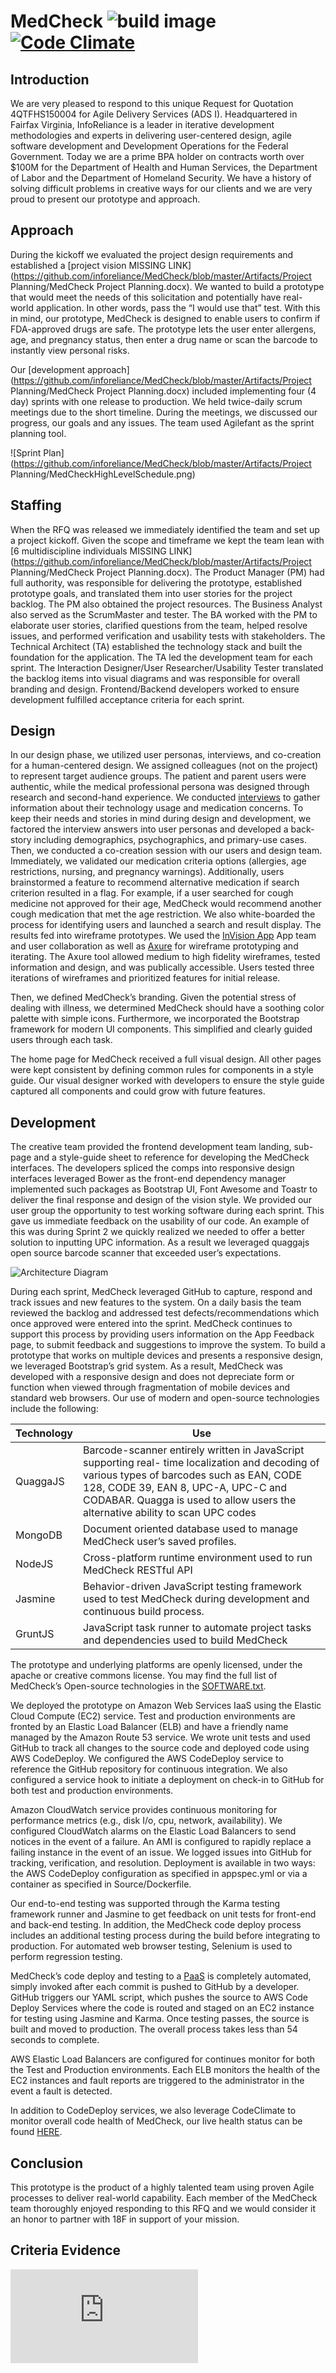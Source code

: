 # MedCheck ![build image](https://travis-ci.org/inforeliance/MedCheck.svg "Build status") [![Code Climate](https://codeclimate.com/github/inforeliance/MedCheck/badges/gpa.svg)](https://codeclimate.com/github/inforeliance/MedCheck)

## Introduction
We are very pleased to respond to this unique Request for Quotation 4QTFHS150004 for Agile Delivery Services (ADS I). Headquartered in Fairfax Virginia, InfoReliance is a leader in iterative development methodologies and experts in delivering user-centered design, agile software development and Development Operations for the Federal Government.  Today we are a prime BPA holder on contracts worth over $100M for the Department of Health and Human Services, the Department of Labor and the Department of Homeland Security. We have a history of solving difficult problems in creative ways for our clients and we are very proud to present our prototype and approach.   

## Approach
During the kickoff we evaluated the project design requirements and established a [project vision MISSING LINK](https://github.com/inforeliance/MedCheck/blob/master/Artifacts/Project Planning/MedCheck Project Planning.docx). We wanted to build a prototype that would meet the needs of this solicitation and potentially have real-world application. In other words, pass the “I would use that” test. With this in mind, our prototype, MedCheck is designed to enable users to confirm if FDA-approved drugs are safe. The prototype lets the user enter allergens, age, and pregnancy status, then enter a drug name or scan the barcode to instantly view personal risks. 

Our [development approach](https://github.com/inforeliance/MedCheck/blob/master/Artifacts/Project Planning/MedCheck Project Planning.docx) included implementing four (4 day) sprints with one release to production.  We held twice-daily scrum meetings due to the short timeline. During the meetings, we discussed our progress, our goals and any issues.  The team used Agilefant as the sprint planning tool. 

![Sprint Plan](https://github.com/inforeliance/MedCheck/blob/master/Artifacts/Project Planning/MedCheckHighLevelSchedule.png)


## Staffing
When the RFQ was released we immediately identified the team and set up a project kickoff.  Given the scope and timeframe we kept the team lean with [6 multidiscipline individuals MISSING LINK](https://github.com/inforeliance/MedCheck/blob/master/Artifacts/Project Planning/MedCheck Project Planning.docx). The Product Manager (PM) had full authority, was responsible for delivering the prototype, established prototype goals, and translated them into user stories for the project backlog. The PM also obtained the project resources. The Business Analyst also served as the ScrumMaster and tester.  The BA worked with the PM to elaborate user stories, clarified questions from the team, helped resolve issues, and performed verification and usability tests with stakeholders. The Technical Architect (TA) established the technology stack and built the foundation for the application. The TA led the development team for each sprint. The Interaction Designer/User Researcher/Usability Tester translated the backlog items into visual diagrams and was responsible for overall branding and design. Frontend/Backend developers worked to ensure development fulfilled acceptance criteria for each sprint.

## Design
In our design phase, we utilized user personas, interviews, and co-creation for a human-centered design. We assigned colleagues (not on the project) to represent target audience groups. The patient and parent users were authentic, while the medical professional persona was designed through research and second-hand experience. We conducted [interviews](https://github.com/inforeliance/MedCheck/blob/master/Artifacts/Design/Design.md#interviews) to gather information about their technology usage and medication concerns. To keep their needs and stories in mind during design and development, we factored the interview answers into user personas and developed a back-story including demographics, psychographics, and primary-use cases. Then, we conducted a co-creation session with our users and design team. Immediately, we validated our medication criteria options (allergies, age restrictions, nursing, and pregnancy warnings). Additionally, users brainstormed a feature to recommend alternative medication if search criterion resulted in a flag. For example, if a user searched for cough medicine not approved for their age, MedCheck would recommend another cough medication that met the age restriction. We also white-boarded the process for identifying users and launched a search and result display. The results fed into wireframe prototypes. We used the [InVision App](https://github.com/inforeliance/MedCheck/blob/master/Artifacts/Design/Design.md#invision-tool) App team and user collaboration as well as [Axure](https://github.com/inforeliance/MedCheck/blob/master/Artifacts/Design/Design.md#wire-frames) for wireframe prototyping and iterating. The Axure tool allowed medium to high fidelity wireframes, tested information and design, and was publically accessible. Users tested three iterations of wireframes and prioritized features for initial release. 

Then, we defined MedCheck’s branding. Given the potential stress of dealing with illness, we determined MedCheck should have a soothing color palette with simple icons. Furthermore, we incorporated the Bootstrap framework for modern UI components. This simplified and clearly guided users through each task. 

The home page for MedCheck received a full visual design. All other pages were kept consistent by defining common rules for components in a style guide. Our visual designer worked with developers to ensure the style guide captured all components and could grow with future features.



## Development
The creative team provided the frontend development team landing, sub-page and a style-guide sheet to reference for developing the MedCheck interfaces.  The developers spliced the comps into responsive design interfaces leveraged Bower as the front-end dependency manager implemented such packages as Bootstrap UI, Font Awesome and Toastr to deliver the final response and design of the vision style.  We provided our user group the opportunity to test working software during each sprint. This gave us immediate feedback on the usability of our code. An example of this was during Sprint 2 we quickly realized we needed to offer a better solution to inputting UPC information. As a result we leveraged quaggajs open source barcode scanner that exceeded user’s expectations.  


![Architecture Diagram](https://github.com/inforeliance/MedCheck/blob/master/Artifacts/Development/ArchitecturalDiagram.png)

During each sprint, MedCheck leveraged GitHub to capture, respond and track issues and new features to the system.  On a daily basis the team reviewed the backlog and addressed test defects/recommendations which once approved were entered into the sprint.  MedCheck continues to support this process by providing users information on the App Feedback page, to submit feedback and suggestions to improve the system. 
To build a prototype that works on multiple devices and presents a responsive design, we leveraged Bootstrap’s grid system. As a result, MedCheck was developed with a responsive design and does not depreciate form or function when viewed through fragmentation of mobile devices and standard web browsers. Our use of modern and open-source technologies include the following: 


Technology | Use 
--- | --- 
QuaggaJS | Barcode-scanner entirely written in JavaScript supporting real- time localization and decoding of various types of barcodes such as EAN, CODE 128, CODE 39, EAN 8, UPC-A, UPC-C and CODABAR.  Quagga is used to allow users the alternative ability to scan UPC codes 
MongoDB | Document oriented database used to manage MedCheck user’s saved profiles.
NodeJS | Cross-platform runtime environment used to run MedCheck RESTful API
Jasmine | Behavior-driven JavaScript testing framework used to test MedCheck during development and continuous build process. 
GruntJS | JavaScript task runner to automate project tasks and dependencies used to build MedCheck

The prototype and underlying platforms are openly licensed, under the apache or creative commons license. You may find the full list of MedCheck’s Open-source technologies in the [SOFTWARE.txt](https://github.com/inforeliance/MedCheck/blob/master/SOFTWARE.txt).

We deployed the prototype on Amazon Web Services IaaS using the Elastic Cloud Compute (EC2) service. Test and production environments are fronted by an Elastic Load Balancer (ELB) and have a friendly name managed by the Amazon Route 53 service. We wrote unit tests and used GitHub to track all changes to the source code and deployed code using AWS CodeDeploy. We configured the AWS CodeDeploy service to reference the GitHub repository for continuous integration. We also configured a service hook to initiate a deployment on check-in to GitHub for both test and production environments.

Amazon CloudWatch service provides continuous monitoring for performance metrics (e.g., disk I/o, cpu, network, availability). We configured CloudWatch alarms on the Elastic Load Balancers to send notices in the event of a failure. An AMI is configured to rapidly replace a failing instance in the event of an issue. We logged issues into GitHub for tracking, verification, and resolution. Deployment is available in two ways: the AWS CodeDeploy configuration as specified in appspec.yml or via a container as specified in Source/Dockerfile. 

Our end-to-end testing was supported through the Karma testing framework runner and Jasmine to get feedback on unit tests for front-end and back-end testing.  In addition, the MedCheck code deploy process includes an additional testing process during the build before integrating to production.  For automated web browser testing, Selenium is used to perform regression testing. 

MedCheck’s code deploy and testing to a [PaaS](https://github.com/inforeliance/MedCheck/blob/master/Artifacts/Development/PaaSplanWhiteboard.jpg) is completely automated, simply invoked after each commit is pushed to GitHub by a developer. GitHub triggers our YAML script, which pushes the source to AWS Code Deploy Services where the code is routed and staged on an EC2 instance for testing using Jasmine and Karma.  Once testing passes, the source is built and moved to production.  The overall process takes less than 54 seconds to complete.  

AWS Elastic Load Balancers are configured for continues monitor for both the Test and Production environments.  Each ELB monitors the health of the EC2 instances and fault reports are triggered to the administrator in the event a fault is detected.

In addition to CodeDeploy services, we also leverage CodeClimate to monitor overall code health of MedCheck, our live health status can be found [HERE](https://github.com/inforeliance/MedCheck/blob/master/Artifacts/Development/Development.md#continuous-monitoring).


## Conclusion
This prototype is the product of a highly talented team using proven Agile processes to deliver real-world capability. Each member of the MedCheck team thoroughly enjoyed responding to this RFQ and we would consider it an honor to partner with 18F in support of your mission. 

## Criteria Evidence

![Full Stack Pool Evidence](https://github.com/inforeliance/MedCheck/blob/master/Artifacts/CriteriaEvidence.md)


